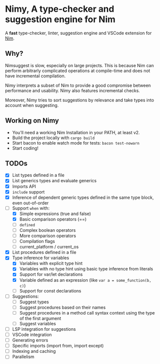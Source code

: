 # Nimy, A type-checker and suggestion engine for Nim

A **fast** type-checker, linter, suggestion engine and VSCode extension for [Nim](https://nim-lang.org/).

## Why?

Nimsuggest is slow, especially on large projects. This is because Nim can perform
arbitrarly complicated operations at compile-time and does not have incremental compilation.

Nimy interprets a subset of Nim to provide a good compromise between performance and usability.
Nimy also features incremental checks.

Moreover, Nimy tries to sort suggestions by relevance and take types into account when suggesting.

## Working on Nimy

- You'll need a working Nim Installation in your PATH, at least v2.
- Build the project locally with `cargo build`
- Start bacon to enable watch mode for tests: `bacon test-nowarn`
- Start coding!

## TODOs

- [x] List types defined in a file
- [x] List generics types and evaluate generics
- [x] Imports API
- [x] `include` support
- [x] Inference of dependent generic types defined in the same type block, even out-of-order
- [ ] Support `when` with:
  - [x] Simple expressions (true and false)
  - [x] Basic comparison operators (==)
  - [ ] `defined`
  - [ ] Complex boolean operators
  - [ ] More comparison operators
  - [ ] Compilation flags
  - [ ] current_platform / current_os
- [x] List procedures defined in a file
- [x] Type inference for variables
  - [x] Variables with explicit type hint
  - [x] Variables with no type hint using basic type inference from literals
  - [x] Support for var/let declarations
  - [x] Variable defined as an expression (like `var a = some_function(b, c)`)
  - [ ] Support for const declarations
- [ ] Suggestions:
  - [ ] Suggest types
  - [ ] Suggest procedures based on their names
  - [ ] Suggest procedures in a method call syntax context using the type of the first argument
  - [ ] Suggest variables
- [ ] LSP integration for suggestions
- [ ] VSCode integration
- [ ] Generating errors
- [ ] Specific imports (import from, import except)
- [ ] Indexing and caching
- [ ] Parallelism
